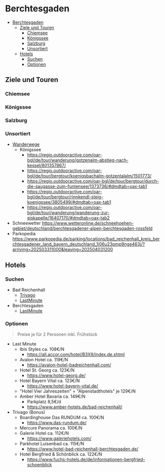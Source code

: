 
# Berchtesgaden

- [Berchtesgaden](#berchtesgaden)
  - [Ziele und Touren](#ziele-und-touren)
    - [Chiemsee](#chiemsee)
    - [Königssee](#königssee)
    - [Salzburg](#salzburg)
    - [Unsortiert](#unsortiert)
  - [Hotels](#hotels)
    - [Suchen](#suchen)
    - [Optionen](#optionen)


## Ziele und Touren

### Chiemsee

### Königssee

### Salzburg

### Unsortiert

* [Wanderwege](https://regio.outdooractive.com/oar-bgl/de/touren/#caml=8hk,24tmxq,7v3bv7,0,0&cat=Wandern-main,Wanderung,Fernwanderweg,Pilgerweg,Themenweg,Nordic%20Walking,Bergtour,Winterwandern&filter=r-fullyTranslatedLangus-,r-openState-,s-duration-180to480,sb-sortedBy-0&zc=12.,12.99202,47.61704) 
  * Königssee
    * https://regio.outdooractive.com/oar-bgl/de/tour/wanderung/gotzenalm-abstieg-nach-kessel/801357867/
    * https://regio.outdooractive.com/oar-bgl/de/tour/bergtour/koenigsbachalm-gotzentalalm/1501773/
    * https://regio.outdooractive.com/oar-bgl/de/tour/bergtour/durch-die-saugasse-zum-funtensee/1373736/#dmdtab=oax-tab1
    * https://regio.outdooractive.com/oar-bgl/de/tour/bergtour/rinnkendl-steig-koenigssee/3805499/#dmdtab=oax-tab1
    * https://regio.outdooractive.com/oar-bgl/de/tour/wanderung/wanderung-zur-eiskapelle/16407170/#dmdtab=oax-tab2
* Schneewetter
https://www.wetteronline.de/schneehoehen-gebiet/deutschland/berchtesgadener-alpen-berchtesgaden-rossfeld
* Parkopedia
https://www.parkopedia.de/parking/locations/bad_reichenhall_kreis_berchtesgadener_land_bayern_deutschland_1i06u23pmp9nge463j/?arriving=202503311000&leaving=202504031200


## Hotels

### Suchen

* Bad Reichenhall
  * [Trivago](https://www.trivago.de/de/lm/g%C3%BCnstige-hotels-in-bad-reichenhall-deutschland?search=101-2;101-3;101-4;101-6;200-2142;411-2;dr-20250331-20250403-s;pr-0-20030;rc-1-2;so-1)
  * [LastMinute](https://www.lastminute.de/s/hdp/search?datefrom=2025-03-31&dateto=2025-04-03&search_mode=HO&sort=price_asc&destination=143713&abTestVariant=P&adults=2&source=csw&bf_subsource=S01HPV10S10RR01&businessProfileId=HOLIDAYSLASTMINUTEDE_PROMO2&search_id=x17430626421005903&vc_searchId=459400858&price=203,650&accomodation_type=14,5,1,7&meal=2)
* Berchtesgaden
  * [LastMinute](https://www.lastminute.de/s/hdp/search?datefrom=2025-03-31&dateto=2025-04-03&search_mode=HO&sort=recommended&destination=143919&abTestVariant=P&adults=2&source=widget_openx_map&bf_subsource=S01HPV10S10RR01&businessProfileId=HOLIDAYSLASTMINUTEDE_PROMO2&search_id=x17430643314835903&bfSubSource=S01RRV10S10RR01&vc_searchId=458901270&map_area=MAPSEARCH,47.66599964403832,12.929256412169394,47.596278324356746,13.050882312437864&price=179,600&accomodation_type=7,1&meal=2)

### Optionen

> Preise je für 2 Personen inkl. Frühstück

* Last Minute
  * Ibis Styles ca. 108€/N
    * https://all.accor.com/hotel/B3X9/index.de.shtml
  * Avalon Hotel ca. 119€/N
    * https://avalon-hotel-badreichenhall.com/
  * Hotel St. Georg ca. 123€/N
    * https://www.hotel-georg.de/
  * Hotel Bayern Vital ca. 123€/N
    * https://www.hotel-bayern-vital.de/
  * "Hotel Vier Jahreszeiten" + "Alpenstadthotels" je 129€/N
  * Amber Hotel Bavaria ca. 149€/N
    * Parkplatz 8,5€/d
    * https://www.amber-hotels.de/bad-reichenhall/
* Trivago (Bonus)
  * Boardinghouse Das RUNDUM ca. 100€/N
    * https://www.das-rundum.de/
  * Mercure Panorama ca. 100€/N
  * Galerie Hotel ca. 112€/N
    * https://www.galeriehotels.com/
  * Parkhotel Luisenbad ca. 115€/N
    * https://www.hotel-bad-reichenhall-berchtesgaden.de/
  * Hotel Bergfried & Schönblick ca. 122€/N
    * https://www.fuchs-hotels.de/de/informationen-bergfried-schoenblick